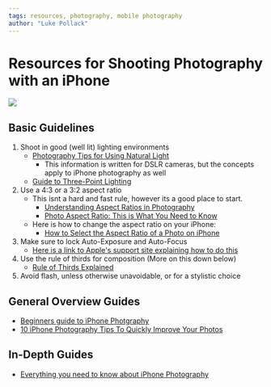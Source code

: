 ```yaml
---
tags: resources, photography, mobile photography
author: "Luke Pollack"
---
```

# Resources for Shooting Photography with an iPhone
![](https://i.imgur.com/suf38Wk.jpg)

## Basic Guidelines
1. Shoot in good (well lit) lighting environments
    *    [Photography Tips for Using Natural Light](https://www.masterclass.com/articles/jimmy-chins-photography-tips-for-using-natural-light#basics-of-lighting)
            * This information is written for DSLR cameras, but the concepts apply to iPhone photography as well
    * [Guide to Three-Point Lighting](https://shotkit.com/three-point-lighting/)
3. Use a 4:3 or a 3:2 aspect ratio
    * This isnt a hard and fast rule, however its a good place to start.
        * [Understanding Aspect Ratios in Photography](https://photographylife.com/aspect-ratio)
        *  [Photo Aspect Ratio: This is What You Need to Know](https://www.shootproof.com/blog/photo-aspect-ratio/)
    * Here is how to change the aspect ratio on your iPhone: 
        * [How to Select the Aspect Ratio of a Photo on iPhone](https://www.iphonelife.com/content/how-to-change-aspect-ratio-photo-your-camera-app)
5. Make sure to lock Auto-Exposure and Auto-Focus
    * [Here is a link to Apple's support site explaining how to do this](https://support.apple.com/guide/iphone/set-up-your-shot-iph3dc593597/ios#aria-iph76945a2c2)
6. Use the rule of thirds for composition (More on this down below)
    * [Rule of Thirds Explained](https://digital-photography-school.com/rule-of-thirds/)
7. Avoid flash, unless otherwise unavoidable, or for a stylistic choice 
## General Overview Guides
* [Beginners guide to iPhone Photgraphy](https://iphonephotographyschool.com/beginners-guide/)
* [10 iPhone Photography Tips To Quickly Improve Your Photos](https://iphonephotographyschool.com/iphone-photography-tips/) 
## In-Depth Guides
* [Everything you need to know about iPhone Photography](https://iphonephotographyschool.com/iphoneography/)

